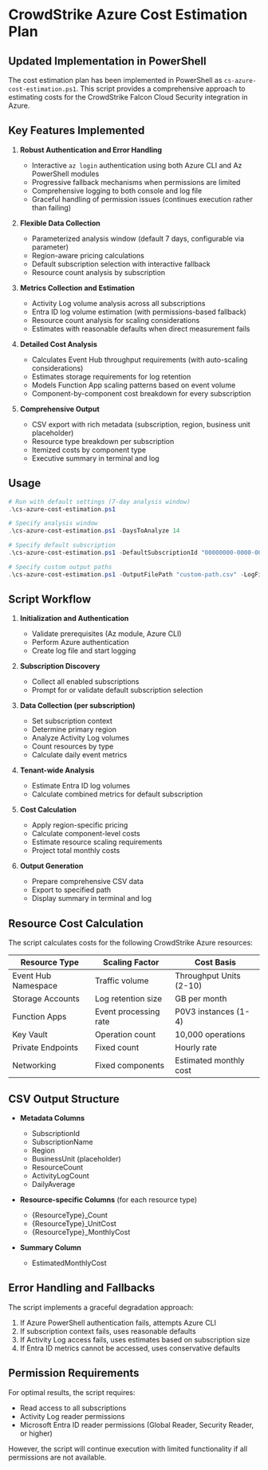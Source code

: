 # CrowdStrike Azure Cost Estimation Plan

## Updated Implementation in PowerShell

The cost estimation plan has been implemented in PowerShell as `cs-azure-cost-estimation.ps1`. This script provides a comprehensive approach to estimating costs for the CrowdStrike Falcon Cloud Security integration in Azure.

## Key Features Implemented

1. **Robust Authentication and Error Handling**
   - Interactive `az login` authentication using both Azure CLI and Az PowerShell modules
   - Progressive fallback mechanisms when permissions are limited
   - Comprehensive logging to both console and log file
   - Graceful handling of permission issues (continues execution rather than failing)

2. **Flexible Data Collection**
   - Parameterized analysis window (default 7 days, configurable via parameter)
   - Region-aware pricing calculations
   - Default subscription selection with interactive fallback
   - Resource count analysis by subscription

3. **Metrics Collection and Estimation**
   - Activity Log volume analysis across all subscriptions
   - Entra ID log volume estimation (with permissions-based fallback)
   - Resource count analysis for scaling considerations
   - Estimates with reasonable defaults when direct measurement fails

4. **Detailed Cost Analysis**
   - Calculates Event Hub throughput requirements (with auto-scaling considerations)
   - Estimates storage requirements for log retention
   - Models Function App scaling patterns based on event volume
   - Component-by-component cost breakdown for every subscription

5. **Comprehensive Output**
   - CSV export with rich metadata (subscription, region, business unit placeholder)
   - Resource type breakdown per subscription
   - Itemized costs by component type 
   - Executive summary in terminal and log

## Usage

```powershell
# Run with default settings (7-day analysis window)
.\cs-azure-cost-estimation.ps1

# Specify analysis window
.\cs-azure-cost-estimation.ps1 -DaysToAnalyze 14

# Specify default subscription
.\cs-azure-cost-estimation.ps1 -DefaultSubscriptionId "00000000-0000-0000-0000-000000000000"

# Specify custom output paths
.\cs-azure-cost-estimation.ps1 -OutputFilePath "custom-path.csv" -LogFilePath "custom-log.log"
```

## Script Workflow

1. **Initialization and Authentication**
   - Validate prerequisites (Az module, Azure CLI)
   - Perform Azure authentication
   - Create log file and start logging

2. **Subscription Discovery**
   - Collect all enabled subscriptions
   - Prompt for or validate default subscription selection

3. **Data Collection (per subscription)**
   - Set subscription context
   - Determine primary region
   - Analyze Activity Log volumes
   - Count resources by type
   - Calculate daily event metrics

4. **Tenant-wide Analysis**
   - Estimate Entra ID log volumes
   - Calculate combined metrics for default subscription

5. **Cost Calculation**
   - Apply region-specific pricing
   - Calculate component-level costs
   - Estimate resource scaling requirements
   - Project total monthly costs

6. **Output Generation**
   - Prepare comprehensive CSV data
   - Export to specified path
   - Display summary in terminal and log

## Resource Cost Calculation

The script calculates costs for the following CrowdStrike Azure resources:

| Resource Type | Scaling Factor | Cost Basis |
|---------------|----------------|------------|
| Event Hub Namespace | Traffic volume | Throughput Units (2-10) |
| Storage Accounts | Log retention size | GB per month |
| Function Apps | Event processing rate | P0V3 instances (1-4) |
| Key Vault | Operation count | 10,000 operations |
| Private Endpoints | Fixed count | Hourly rate |
| Networking | Fixed components | Estimated monthly cost |

## CSV Output Structure

* **Metadata Columns**
  - SubscriptionId
  - SubscriptionName
  - Region
  - BusinessUnit (placeholder)
  - ResourceCount
  - ActivityLogCount
  - DailyAverage

* **Resource-specific Columns** (for each resource type)
  - {ResourceType}_Count
  - {ResourceType}_UnitCost
  - {ResourceType}_MonthlyCost

* **Summary Column**
  - EstimatedMonthlyCost

## Error Handling and Fallbacks

The script implements a graceful degradation approach:

1. If Azure PowerShell authentication fails, attempts Azure CLI
2. If subscription context fails, uses reasonable defaults
3. If Activity Log access fails, uses estimates based on subscription size
4. If Entra ID metrics cannot be accessed, uses conservative defaults

## Permission Requirements

For optimal results, the script requires:
- Read access to all subscriptions
- Activity Log reader permissions
- Microsoft Entra ID reader permissions (Global Reader, Security Reader, or higher)

However, the script will continue execution with limited functionality if all permissions are not available.
